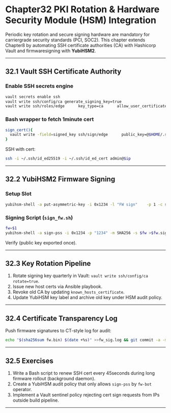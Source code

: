 
# Chapter32  PKI Rotation & Hardware Security Module (HSM) Integration

Periodic key rotation and secure signing hardware are mandatory for
carriergrade security standards (PCI, SOC2).  This chapter extends Chapter8
by automating SSH certificate authorities (CA) with Hashicorp Vault and
firmwaresigning with **YubiHSM2**.

---

## 32.1  Vault SSH Certificate Authority

### Enable SSH secrets engine

```bash
vault secrets enable ssh
vault write ssh/config/ca generate_signing_key=true
vault write ssh/roles/edge      key_type=ca      allow_user_certificates=true      allowed_users="admin"      default_extensions='{"permit-pty":""}'      ttl=60s
```

### Bash wrapper to fetch 1minute cert

```bash
sign_cert(){
  vault write -field=signed_key ssh/sign/edge      public_key=@$HOME/.ssh/id_ed25519.pub >$HOME/.ssh/id_ed_cert
}
```

SSH with cert:

```bash
ssh -i ~/.ssh/id_ed25519 -i ~/.ssh/id_ed_cert admin@$ip
```

---

## 32.2  YubiHSM2 Firmware Signing

### Setup Slot

```bash
yubihsm-shell -a put-asymmetric-key -i 0x1234 -l "FW sign"    -p 1 -c sign-pkcs,sign-pss -A rsa2048
```

### Signing Script (`sign_fw.sh`)

```bash
fw=$1
yubihsm-shell -a sign-pss -i 0x1234 -p "1234" -m SHA256 -s $fw >$fw.sig
```

Verify (public key exported once).

---

## 32.3  Key Rotation Pipeline

1. Rotate signing key quarterly in Vault: `vault write ssh/config/ca rotate=true`.  
2. Issue new host certs via Ansible playbook.  
3. Revoke old CA by updating `known_hosts_certificate`.  
4. Update YubiHSM key label and archive old key under HSM audit policy.

---

## 32.4  Certificate Transparency Log

Push firmware signatures to CT-style log for audit:

```bash
echo "$(sha256sum fw.bin) $(date +%s)" >>fw_sig.log && git commit -a -m "sig"
```

---

## 32.5  Exercises

1. Write a Bash script to renew SSH cert every 45seconds during long
   firmware rollout (background daemon).  
2. Create a YubiHSM audit policy that only allows `sign-pss` by `fw-bot`
   operator.  
3. Implement a Vault sentinel policy rejecting cert sign requests from IPs
   outside build pipeline.

---

